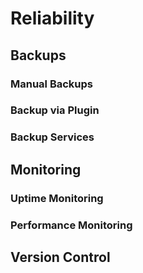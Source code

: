 # Reliability

## Backups

### Manual Backups

### Backup via Plugin

### Backup Services

## Monitoring

### Uptime Monitoring

### Performance Monitoring

## Version Control

